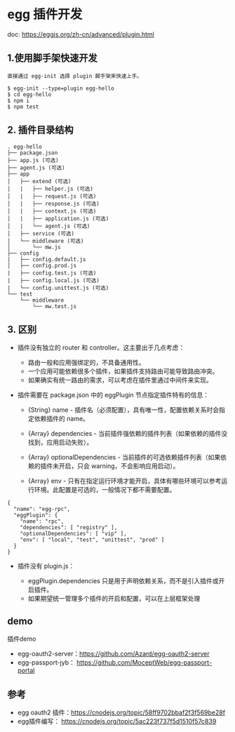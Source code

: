# egg 插件开发

doc: https://eggjs.org/zh-cn/advanced/plugin.html

## 1.使用脚手架快速开发

```
直接通过 egg-init 选择 plugin 脚手架来快速上手。

$ egg-init --type=plugin egg-hello
$ cd egg-hello
$ npm i
$ npm test

```

## 2. 插件目录结构
```
. egg-hello
├── package.json
├── app.js (可选)
├── agent.js (可选)
├── app
│   ├── extend (可选)
│   |   ├── helper.js (可选)
│   |   ├── request.js (可选)
│   |   ├── response.js (可选)
│   |   ├── context.js (可选)
│   |   ├── application.js (可选)
│   |   └── agent.js (可选)
│   ├── service (可选)
│   └── middleware (可选)
│       └── mw.js
├── config
|   ├── config.default.js
│   ├── config.prod.js
|   ├── config.test.js (可选)
|   ├── config.local.js (可选)
|   └── config.unittest.js (可选)
└── test
    └── middleware
        └── mw.test.js
```


## 3. 区别

- 插件没有独立的 router 和 controller。这主要出于几点考虑：

  - 路由一般和应用强绑定的，不具备通用性。
  - 一个应用可能依赖很多个插件，如果插件支持路由可能导致路由冲突。
  - 如果确实有统一路由的需求，可以考虑在插件里通过中间件来实现。
  
- 插件需要在 package.json 中的 eggPlugin 节点指定插件特有的信息：

  - {String} name - 插件名（必须配置），具有唯一性，配置依赖关系时会指定依赖插件的 name。

  - {Array} dependencies - 当前插件强依赖的插件列表（如果依赖的插件没找到，应用启动失败）。

  - {Array} optionalDependencies - 当前插件的可选依赖插件列表（如果依赖的插件未开启，只会 warning，不会影响应用启动）。

  - {Array} env - 只有在指定运行环境才能开启，具体有哪些环境可以参考运行环境。此配置是可选的，一般情况下都不需要配置。

```
{
  "name": "egg-rpc",
  "eggPlugin": {
    "name": "rpc",
    "dependencies": [ "registry" ],
    "optionalDependencies": [ "vip" ],
    "env": [ "local", "test", "unittest", "prod" ]
  }
}
```
- 插件没有 plugin.js：

  - eggPlugin.dependencies 只是用于声明依赖关系，而不是引入插件或开启插件。
  - 如果期望统一管理多个插件的开启和配置，可以在上层框架处理




## demo 

插件demo

- egg-oauth2-server：https://github.com/Azard/egg-oauth2-server
- egg-passport-jyb： https://github.com/MoceptWeb/egg-passport-portal

## 参考
-  egg oauth2 插件：https://cnodejs.org/topic/58ff9702bbaf2f3f569be28f
- egg插件编写： https://cnodejs.org/topic/5ac223f737f5d1510f57c839
